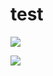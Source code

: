 # test
[![](https://travis-ci.org/Alamofire/Alamofire.svg?branch=master)](http://img.shields.io/travis/{libertyshuo}/{test}.svg)

![](https://img.shields.io/badge/lishuo-fighting-red.svg)
